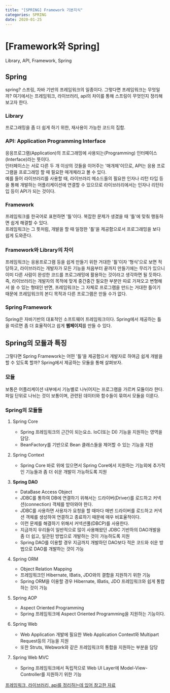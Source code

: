 ```yaml
---
title: "[SPRING] Framework 기본지식"
categories: SPRING
date: 2020-01-25
---
```


# [Framework와 Spring]
Library, API, Framework, Spring

## Spring
spring? 스프링, 자바 기반의 프레임워크의 일종이다. 그렇다면 프레임워크는 무엇일까? 여기에서는 프레임워크, 라이브러리, api의 차이를 통해 스프링이 무엇인지 정리해 보고자 한다.

### Library
프로그래밍을 좀 더 쉽게 하기 위한, 재사용이 가능한 코드의 집합.

### API: Application Programming Interface
응응프로그램(Application)의 프로그래밍에 사용되는(Programming) 인터페이스(Interface)라는 뜻이다.<br>인터페이스는 서로 다른 두 개 이상의 것들을 이어주는 '매개체'이므로, API는 응용 프로그램을 프로그래밍 할 때 필요한 매개체라고 볼 수 있다.<br> 예를 들어 라이브러리를 사용할 때, 라이브러리 메소드들의 필요한 인자나 리턴 타입 등을 통해 개발하는 어플리케이션에 연결할 수 있으므로 라이브러리에서는 인자나 리턴타입 등이 API가 되는 것이다.

### Framework
프레임워크를 한국어로 표현하면 '틀'이다. 복잡한 문제가 생겼을 때 '틀'에 맞춰 행동하면 쉽게 해결할 수 있다.<br>프레임워크는 그 뜻처럼, 개발을 할 때 일정한 '틀'을 제공함으로서 프로그래밍을 보다 쉽게 도와준다. 

### Framework와 Library의 차이
프레임워크는 응용프로그램 등을 쉽게 만들기 위한 거대한 '틀'이자 '형식'으로 보면 적당하고, 라이브러리는 개발자가 모든 기능을 처음부터 끝까지 만들기에는 무리가 있으니 이미 다른 사람이 완성한 코드를 프로그래밍에 활용하는 것이라고 생각하면 될 듯하다.<br>즉, 라이브러리는 개발자의 목적에 맞게 중간중간 필요한 부분만 따로 가져오고 변형해서 쓸 수 있는 형태인 반면, 프레임워크는 그 자체로 프로그램을 만드는 거대한 틀이기 때문에 프레임워크의 본디 목적과 다른 프로그램은 만들 수가 없다. 

### Spring Framework
Spring은 자바기반의 대표적인 소프트웨어 프레임워크이다. Spring에서 제공하는 틀을 따르면 좀 더 효율적이고 쉽게 **웹페이지**를 만들 수 있다.


## Spring의 모듈과 특징
그렇다면 Spring Framework는 어떤 '틀'을 제공함으서 개발자로 하여금 쉽게 개발을 할 수 있도록 할까? Spring에서 제공하는 모듈을 통해 살펴보자.

### 모듈
보통은 어플리케이션 내부에서 기능별로 나뉘어지는 프로그램을 가르켜 모듈이라 한다. 파일 단위로 나뉘는 것이 보통이며, 관련된 데이터와 함수들이 묶여서 모듈을 이룬다.

### Spring의 모듈들
1. Spring Core 
	- Spring 프레임워크의 근간이 되는요소. IoC(또는 DI) 기능을 지원하는 영역을 담당. 
	- BeanFactory를 기반으로 Bean 클래스들을 제어할 수 있는 기능을 지원

2.	Spring Context
	-	Spring Core 바로 위에 있으면서 Spring Core에서 지원하는 기능외에 추가적인 기능들과 좀 더 쉬운 개발이 가능하도록 지원

3.	**Spring DAO**
	- DataBase Access Object
	-	JDBC를 통하여 DB에 연결하기 위해서는 드라이버(Driver)를 로드하고 커넥션(connection) 객체를 받아와야 한다.
	- JDBC를 사용하면 사용자가 요청을 할 때마다 매번 드라이버를 로드하고 커넥션 객체를 생성하여 연결하고 종료하기 때문에 매우 비효율적이다.
	- 이런 문제를 해결하기 위해서 커넥션풀(DBCP)를 사용한다.
	- 지금까지 우리들이 일반적으로 많이 사용해왔던 JDBC 기반하의 DAO개발을 좀 더 쉽고, 일관된 방법으로 개발하는 것이 가능하도록 지원
	- Spring DAO를 이용할 경우 지금까지 개발하던 DAO보다 적은 코드와 쉬운 방법으로 DAO를 개발하는 것이 가능

4.	Spring ORM
	-	Object Relation Mapping
	-	프레임워크인 Hibernate, IBatis, JDO와의 결합을 지원하기 위한 기능
	-	Spring ORM을 이용할 경우 Hibernate, IBatis, JDO 프레임워크와 쉽게 통합하는 것이 가능

5.	Spring AOP
	- Aspect Oriented Programming
	-	Spring 프레임워크에 Aspect Oriented Programming을 지원하는 기능이다.

7.	Spring Web
	-	Web Application 개발에 필요한 Web Application Context와 Multipart Request등의 기능을 지원
	-	또한 Struts, Webwork와 같은 프레임워크의 통합을 지원하는 부분을 담당

8.	Spring Web MVC
	-	Spring 프레임워크에서 독립적으로 Web UI Layer에 Model-View-Controller를 지원하기 위한 기능


[프레임워크, 라이브러리, api를 정리하는데 있어 참고한 자료](https://eine.tistory.com/entry/라이브러리-API-ABI-뜻-비교-정리)

